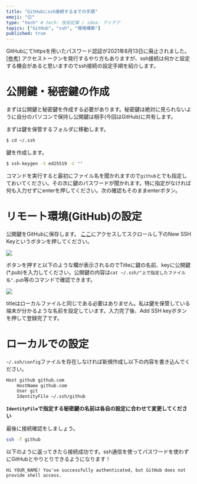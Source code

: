 ```yaml
---
title: "GitHubにssh接続するまでの手順"
emoji: "😊"
type: "tech" # tech: 技術記事 / idea: アイデア
topics: ["GitHub", "ssh", "環境構築"]
published: true
---
```


GitHubにてhttpsを用いたパスワード認証が2021年8月13日に廃止されました。[[参考](https://github.blog/2020-12-15-token-authentication-requirements-for-git-operations/)]
アクセストークンを発行するやり方もありますが、ssh接続は何かと設定する機会があると思いますのでssh接続の設定手順を紹介します。

# 公開鍵・秘密鍵の作成

まずは公開鍵と秘密鍵を作成する必要があります。秘密鍵は絶対に見られないように自分のパソコンで保持し公開鍵は相手(今回はGitHub)に共有します。

まずは鍵を保管するフォルダに移動します。

```bash
$ cd ~/.ssh
```

鍵を作成します。

```bash
$ ssh-keygen -t ed25519 -C ""
```

コマンドを実行すると最初にファイル名を聞かれますので`github`とでも指定しておいてください。その次に鍵のパスワードが聞かれます。特に指定がなければ何も入力せずにenterを押してください。次の確認もそのままenterボタン。

# リモート環境(GitHub)の設定

公開鍵をGitHubに保存します。
[ここ](https://github.com/settings/keys)にアクセスしてスクロールし下のNew SSH Keyというボタンを押してください。

![](https://storage.googleapis.com/zenn-user-upload/1c62edca8c6d5d9e6e312343.png)

ボタンを押すと以下のような欄が表示されるのでTitleに鍵の名前、keyに公開鍵(*.pub)を入力してください。公開鍵の内容は`cat ~/.ssh/"上で指定したファイル名".pub`等のコマンドで確認できます。

![](https://storage.googleapis.com/zenn-user-upload/6bcbcc4d904bf00c172b6b2c.png)

titleはローカルファイルと同じである必要はありません。私は鍵を保管している端末が分かるような名前を設定しています。入力完了後、Add SSH keyボタンを押して登録完了です。

# ローカルでの設定

`~/.ssh/config`ファイルを存在しなければ新規作成し以下の内容を書き込んでください。

```bash
Host github github.com
    HostName github.com
    User git
    IdentityFile ~/.ssh/github
```

**`IdentityFile`で指定する秘密鍵の名前は各自の設定に合わせて変更してください**

最後に接続確認をしましょう。

```bash
ssh -T github
```

以下のように返ってきたら接続成功です。ssh通信を使ってパスワードを使わずにGitHubとやりとりできるようになります！

```
Hi YOUR_NAME! You've successfully authenticated, but GitHub does not provide shell access.
```
